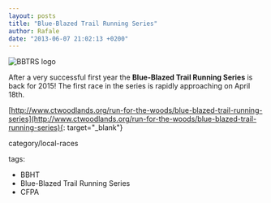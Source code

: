 ```yaml
---
layout: posts
title: "Blue-Blazed Trail Running Series"
author: Rafale
date: "2013-06-07 21:02:13 +0200"
---
```


![BBTRS logo](https://www.ctwoodlands.org/sites/default/files//styles/article_lead_image/public/Blue-Blazed%20Trail%20Running%20Series%20Logo%20website.jpg)

After a very successful first year the **Blue-Blazed Trail Running Series** is back for 2015! The first race in the series is rapidly approaching on April 18th.

[http://www.ctwoodlands.org/run-for-the-woods/blue-blazed-trail-running-series](http://www.ctwoodlands.org/run-for-the-woods/blue-blazed-trail-running-series){: target="_blank"}


category/local-races

tags:

* BBHT
* Blue-Blazed Trail Running Series
* CFPA